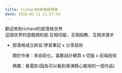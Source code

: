 ```yaml
---
title: richard的前端部落格
date: 2018-02-11 21:57:54
---
```


<div class="tip">
歡迎來到richard的部落格世界
<br>
這個世界的遊戲規則是:互相切磋，互相指教，互相求進步
</div>
<ul>
<li>
<p></p>
<p>部落格成立終旨:學習筆記 x 分享技術</p>
<p>關於作者：來自彰化，喜歡設計網頁 x 切版 x 前端技術</p>
<p>興趣：看電影(因為可以看到導演精心栽培的一個作品)</p>

</li>
</ul>